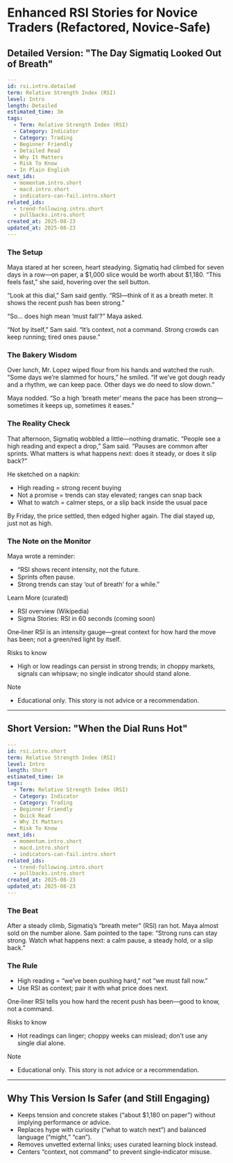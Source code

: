# Enhanced RSI Stories for Novice Traders (Refactored, Novice-Safe)

## Detailed Version: "The Day Sigmatiq Looked Out of Breath"

```yaml
---
id: rsi.intro.detailed
term: Relative Strength Index (RSI)
level: Intro
length: Detailed
estimated_time: 3m
tags:
  - Term: Relative Strength Index (RSI)
  - Category: Indicator
  - Category: Trading
  - Beginner Friendly
  - Detailed Read
  - Why It Matters
  - Risk To Know
  - In Plain English
next_ids:
  - momentum.intro.short
  - macd.intro.short
  - indicators-can-fail.intro.short
related_ids:
  - trend-following.intro.short
  - pullbacks.intro.short
created_at: 2025-08-23
updated_at: 2025-08-23
---
```

### The Setup
Maya stared at her screen, heart steadying. Sigmatiq had climbed for seven days in a row—on paper, a $1,000 slice would be worth about $1,180. “This feels fast,” she said, hovering over the sell button.

“Look at this dial,” Sam said gently. “RSI—think of it as a breath meter. It shows the recent push has been strong.”

“So… does high mean ‘must fall’?” Maya asked.

“Not by itself,” Sam said. “It’s context, not a command. Strong crowds can keep running; tired ones pause.”

### The Bakery Wisdom
Over lunch, Mr. Lopez wiped flour from his hands and watched the rush. “Some days we’re slammed for hours,” he smiled. “If we’ve got dough ready and a rhythm, we can keep pace. Other days we do need to slow down.”

Maya nodded. “So a high ‘breath meter’ means the pace has been strong—sometimes it keeps up, sometimes it eases.”

### The Reality Check
That afternoon, Sigmatiq wobbled a little—nothing dramatic. “People see a high reading and expect a drop,” Sam said. “Pauses are common after sprints. What matters is what happens next: does it steady, or does it slip back?”

He sketched on a napkin:
- High reading = strong recent buying
- Not a promise = trends can stay elevated; ranges can snap back
- What to watch = calmer steps, or a slip back inside the usual pace

By Friday, the price settled, then edged higher again. The dial stayed up, just not as high.

### The Note on the Monitor
Maya wrote a reminder:
- “RSI shows recent intensity, not the future.
- Sprints often pause.
- Strong trends can stay ‘out of breath’ for a while.”

Learn More (curated)
- RSI overview (Wikipedia)
- Sigma Stories: RSI in 60 seconds (coming soon)

One‑liner
RSI is an intensity gauge—great context for how hard the move has been; not a green/red light by itself.

Risks to know
- High or low readings can persist in strong trends; in choppy markets, signals can whipsaw; no single indicator should stand alone.

Note
- Educational only. This story is not advice or a recommendation.

---

## Short Version: "When the Dial Runs Hot"

```yaml
---
id: rsi.intro.short
term: Relative Strength Index (RSI)
level: Intro
length: Short
estimated_time: 1m
tags:
  - Term: Relative Strength Index (RSI)
  - Category: Indicator
  - Category: Trading
  - Beginner Friendly
  - Quick Read
  - Why It Matters
  - Risk To Know
next_ids:
  - momentum.intro.short
  - macd.intro.short
  - indicators-can-fail.intro.short
related_ids:
  - trend-following.intro.short
  - pullbacks.intro.short
created_at: 2025-08-23
updated_at: 2025-08-23
---
```

### The Beat
After a steady climb, Sigmatiq’s “breath meter” (RSI) ran hot. Maya almost sold on the number alone. Sam pointed to the tape: “Strong runs can stay strong. Watch what happens next: a calm pause, a steady hold, or a slip back.”

### The Rule
- High reading = “we’ve been pushing hard,” not “we must fall now.”
- Use RSI as context; pair it with what price does next.

One‑liner
RSI tells you how hard the recent push has been—good to know, not a command.

Risks to know
- Hot readings can linger; choppy weeks can mislead; don’t use any single dial alone.

Note
- Educational only. This story is not advice or a recommendation.

---

## Why This Version Is Safer (and Still Engaging)
- Keeps tension and concrete stakes (“about $1,180 on paper”) without implying performance or advice.
- Replaces hype with curiosity (“what to watch next”) and balanced language (“might,” “can”).
- Removes unvetted external links; uses curated learning block instead.
- Centers “context, not command” to prevent single‑indicator misuse.
